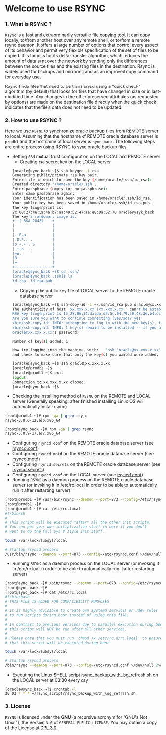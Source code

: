 # Welcome to use RSYNC

### 1. What is RSYNC ?

`Rsync` is a fast and extraordinarily versatile file copying tool. It can copy locally, to/from another host over any remote shell, or to/from a remote rsync daemon.
It offers a large number of options that control every aspect of its behavior and permit very flexible specification of the set of files to be copied. It is famous for
its delta-transfer algorithm, which reduces the amount of data sent over the network by sending only the differences between the source files and the existing files in
the destination. Rsync is widely used for backups and mirroring and as an improved copy command for everyday use.

Rsync finds files that need to be transferred using a "quick check" algorithm (by default) that looks for files that have changed in size or in last-modified time.
Any changes in the other preserved attributes (as requested by options) are made on the destination file directly when the quick check indicates that the file’s data does
not need to be updated.

### 2. How to use RSYNC ?

Here we use `RSYNC` to synchronize oracle backup files from REMOTE server to local. Assuming that the hostname of REMOTE oracle database server is `prodb1` and the hostname
of local server is `sync_back`. The following steps are entire process using RSYNC to sync oracle backup files.

- Setting `SSH` mutual trust configuration on the LOCAL and REMOTE server
  - Creating rsa secret key on the LOCAL server
  ```bash
  [oracle@sync_back ~]$ ssh-keygen -t rsa
  Generating public/private rsa key pair.
  Enter file in which to save the key (/home/oracle/.ssh/id_rsa): 
  Created directory '/home/oracle/.ssh'.
  Enter passphrase (empty for no passphrase): 
  Enter same passphrase again: 
  Your identification has been saved in /home/oracle/.ssh/id_rsa.
  Your public key has been saved in /home/oracle/.ssh/id_rsa.pub.
  The key fingerprint is:
  2c:08:27:4e:5a:4a:b7:aa:49:52:47:ae:e8:0a:52:70 oracle@ysyk_back
  The key's randomart image is:
  +--[ RSA 2048]----+
  |                 |
  |                 |
  |..E.o            |
  |.O.*.. .         |
  |o +.+ . S        |
  | +.o   .         |
  |=o.              |
  |B.               |
  |=.               |
  +-----------------+
  [oracle@sync_back ~]$ cd .ssh/
  [oracle@sync_back .ssh]$ ls
  id_rsa  id_rsa.pub
  ```
  - Copying the public key file of LOCAL server to the REMOTE oracle database server
  ```bash
  [oracle@sync_back ~]$ ssh-copy-id -i ~/.ssh/id_rsa.pub oracle@xx.xxx.x.xx
  The authenticity of host 'xx.xxx.x.xx (xx.xxx.x.xx)' can't be established.
  RSA key fingerprint is 15:28:06:14:da:da:d3:5c:04:79:50:48:3e:b4:dc:bb.
  Are you sure you want to continue connecting (yes/no)? yes
  /bin/ssh-copy-id: INFO: attempting to log in with the new key(s), to filter out any that are already installed
  /bin/ssh-copy-id: INFO: 1 key(s) remain to be installed -- if you are prompted now it is to install the new keys
  oracle@xx.xxx.x.xx's password: 
  
  Number of key(s) added: 1
  
  Now try logging into the machine, with:   "ssh 'oracle@xx.xxx.x.xx'"
  and check to make sure that only the key(s) you wanted were added.
  
  [oracle@sync_back ~]$ ssh oracle@xx.xxx.x.xx
  [oracle@prodb1 ~]$ 
  [oracle@prodb1 ~]$ exit
  logout
  Connection to xx.xxx.x.xx closed.
  [oracle@sync_back ~]$ 
  ```
- Checking the installing method of `RSYNC` on the REMOTE and LOCAL server (Generally speaking, after finished installing Linux OS will automatically install rsync)
```bash
[root@prodb1 ~]# rpm -qa | grep rsync
rsync-3.0.6-12.el6.x86_64

[root@sync_back ~]# rpm -qa | grep rsync
rsync-3.0.9-17.el7.x86_64
```
- Configuring `rsyncd.conf` on the REMOTE oracle database server (see <a href="https://github.com/guestart/Linux-Shell-Scripts/blob/master/rsync/remote_server_configuration/rsyncd.conf">rsyncd.conf</a>)
- Configuring `rsyncd.motd` on the REMOTE oracle database server (see <a href="https://github.com/guestart/Linux-Shell-Scripts/blob/master/rsync/remote_server_configuration/rsyncd.motd">rsyncd.motd</a>)
- Configuring `rsyncd.secrets` on the REMOTE oracle database server (see <a href="https://github.com/guestart/Linux-Shell-Scripts/blob/master/rsync/remote_server_configuration/rsyncd.secrets">rsyncd.secrets</a>)
- Configuring `rsyncd.conf` on the LOCAL server (see <a href="https://github.com/guestart/Linux-Shell-Scripts/blob/master/rsync/local_server_configuration/rsyncd.conf">rsyncd.conf</a>)
- Running `RSYNC` as a daemon process on the REMOTE oracle database server (or invoking it in /etc/rc.local in order to be able to automatically run it after restarting server)
```bash
[root@prodb1 ~]# /usr/bin/rsync --daemon --port=873 --config=/etc/rsyncd.conf
[root@prodb1 ~]# 
[root@prodb1 ~]# cat /etc/rc.local 
#!/bin/sh
#
# This script will be executed *after* all the other init scripts.
# You can put your own initialization stuff in here if you don't
# want to do the full Sys V style init stuff.

touch /var/lock/subsys/local

# Startup rsyncd process
/usr/bin/rsync --daemon --port=873 --config=/etc/rsyncd.conf >/dev/null 2>&1
```
- Running `RSYNC` as a daemon process on the LOCAL server (or invoking it in /etc/rc.loal in order to be able to automatically run it after restarting server)
```bash
[root@sync_back ~]# /bin/rsync --daemon --port=873 --config=/etc/rsyncd.conf
[root@sync_back ~]# 
[root@sync_back ~]# cat /etc/rc.local 
#!/bin/bash
# THIS FILE IS ADDED FOR COMPATIBILITY PURPOSES
#
# It is highly advisable to create own systemd services or udev rules
# to run scripts during boot instead of using this file.
#
# In contrast to previous versions due to parallel execution during boot
# this script will NOT be run after all other services.
#
# Please note that you must run 'chmod +x /etc/rc.d/rc.local' to ensure
# that this script will be executed during boot.

touch /var/lock/subsys/local

# Startup rsyncd process
/bin/rsync --daemon --port=873 --config=/etc/rsyncd.conf >/dev/null 2>&1
```
- Executing the Linux SHELL script <a href="https://github.com/guestart/Linux-Shell-Scripts/blob/master/rsync/rsync_backup_with_log_refresh.sh">rsync_backup_with_log_refresh.sh</a> on the LOCAL server at 03:30 every day
```bash
[oracle@sync_back ~]$ crontab -l
30 03 * * * ~/rsync_script/rsync_backup_with_log_refresh.sh
```

### 3. License

`RSYNC` is licensed under the **GNU** (a recursive acronym for "GNU's Not Unix!"), the Version `3.0` of `GENERAL PUBLIC LICENSE`.
You may obtain a copy of the License at <a href="https://www.gnu.org/licenses/gpl-3.0.html">GPL 3.0</a>.

